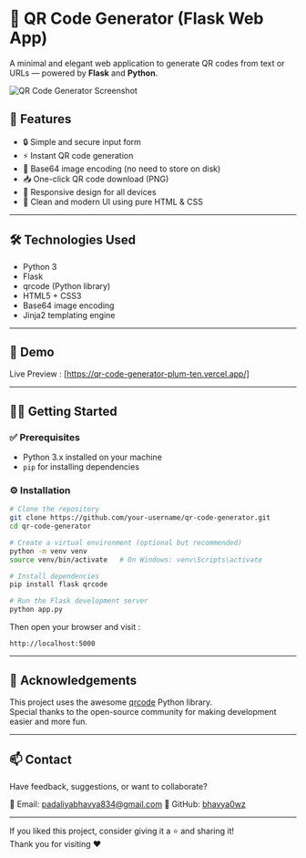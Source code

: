 # 🔳 QR Code Generator (Flask Web App)

A minimal and elegant web application to generate QR codes from text or URLs — powered by **Flask** and **Python**.

![QR Code Generator Screenshot](<img width="903" height="825" alt="image" src="https://github.com/user-attachments/assets/940af8b3-3a2e-4f2f-a55e-3a11f2e22b6a" />
) <!-- Optional: Replace with your actual screenshot -->

## 🚀 Features

- 🔒 Simple and secure input form
- ⚡ Instant QR code generation
- 💾 Base64 image encoding (no need to store on disk)
- 📥 One-click QR code download (PNG)
- 📱 Responsive design for all devices
- 🧼 Clean and modern UI using pure HTML & CSS

---

## 🛠️ Technologies Used

- Python 3
- Flask
- qrcode (Python library)
- HTML5 + CSS3
- Base64 image encoding
- Jinja2 templating engine

---

## 📸 Demo

Live Preview : [https://qr-code-generator-plum-ten.vercel.app/]

---

## 🧑‍💻 Getting Started

### ✅ Prerequisites

- Python 3.x installed on your machine
- `pip` for installing dependencies

### ⚙️ Installation

```bash
# Clone the repository
git clone https://github.com/your-username/qr-code-generator.git
cd qr-code-generator

# Create a virtual environment (optional but recommended)
python -m venv venv
source venv/bin/activate   # On Windows: venv\Scripts\activate

# Install dependencies
pip install flask qrcode

# Run the Flask development server
python app.py
```

Then open your browser and visit : 
``` url
http://localhost:5000
```

---

## 🙌 Acknowledgements

This project uses the awesome [qrcode](https://pypi.org/project/qrcode/) Python library.  
Special thanks to the open-source community for making development easier and more fun.

---

## 📫 Contact

Have feedback, suggestions, or want to collaborate?

📧 Email: padaliyabhavya834@gmail.com 
🐙 GitHub: [bhavya0wz](https://github.com/bhavya0wz)

---

If you liked this project, consider giving it a ⭐️ and sharing it!  
Thank you for visiting ❤️

#
